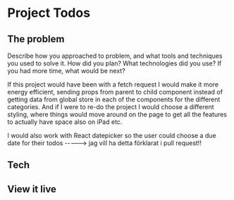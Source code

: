 # Project Todos



## The problem

Describe how you approached to problem, and what tools and techniques you used to solve it. How did you plan? What technologies did you use? If you had more time, what would be next?

If this project would have been with a fetch request I would make it more energy efficient, sending props from parent to child component instead of getting data from global store in each of the components for the different categories. And if I were to re-do the project I would choose a different styling, where things would move around on the page to get all the features to actually have space also on iPad etc. 

I would also work with React datepicker so the user could choose a due date for their todos -----> jag vill ha detta förklarat i pull request!!
## Tech

## View it live

